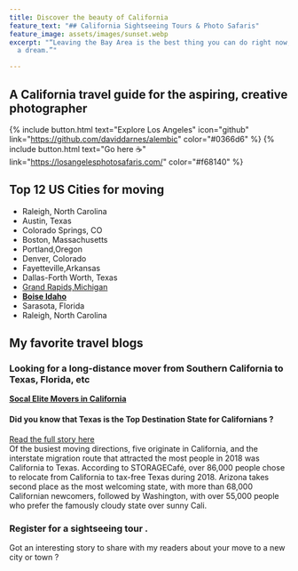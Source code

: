 ```yaml
---
title: Discover the beauty of California
feature_text: "## California Sightseeing Tours & Photo Safaris"
feature_image: assets/images/sunset.webp
excerpt: "“Leaving the Bay Area is the best thing you can do right now, if you have
  a dream.”"

---
```

## A California travel guide for the aspiring, creative photographer

{% include button.html text="Explore Los Angeles" icon="github" link="https://github.com/daviddarnes/alembic" color="#0366d6" %} {% include button.html text="Go here ☕️" link="https://losangelesphotosafaris.com/" color="#f68140" %}

## Top 12 US Cities for moving

* Raleigh, North Carolina
* Austin, Texas
* Colorado Springs, CO
* Boston, Massachusetts
* Portland,Oregon
* Denver, Colorado
* Fayetteville,Arkansas
* Dallas-Forth Worth, Texas
* [Grand Rapids,Michigan](https://www.michigan.org/city/grand-rapids)
* [**Boise Idaho**](https://www.homesnacks.com/most-affordable-places-in-idaho/)
* Sarasota, Florida
* Raleigh, North Carolina

## My favorite travel blogs




### Looking for a long-distance mover from Southern California to Texas, Florida, etc

[**Socal Elite Movers in California**](https://socalelitemovers.com/)

#### Did you know that Texas is the Top Destination State for Californians ?

[Read the full story here](https://www.rentcafe.com/blog/self-storage/california-effect-texas-top-destination-state-californians/) <br> Of the busiest moving directions, five originate in California, and the interstate migration route that attracted the most people in 2018 was California to Texas. According to STORAGECafé, over 86,000 people chose to relocate from California to tax-free Texas during 2018. Arizona takes second place as the most welcoming state, with more than 68,000 Californian newcomers, followed by Washington, with over 55,000 people who prefer the famously cloudy state over sunny Cali.

### Register for a sightseeing tour .

Got an interesting story to share with my readers about your move to a new city or town ?
